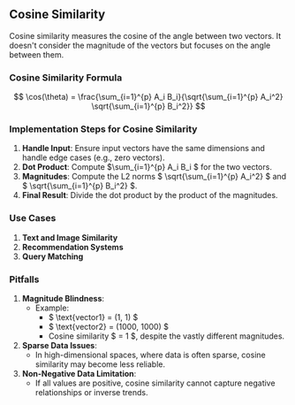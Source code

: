 
## Cosine Similarity

Cosine similarity measures the cosine of the angle between two vectors. It doesn't consider the magnitude of the vectors but focuses on the angle between them.

### Cosine Similarity Formula
$$
\cos(\theta) = \frac{\sum_{i=1}^{p} A_i B_i}{\sqrt{\sum_{i=1}^{p} A_i^2} \sqrt{\sum_{i=1}^{p} B_i^2}}
$$

### Implementation Steps for Cosine Similarity
1. **Handle Input**: Ensure input vectors have the same dimensions and handle edge cases (e.g., zero vectors).
2. **Dot Product**: Compute $\sum_{i=1}^{p} A_i B_i $ for the two vectors.
3. **Magnitudes**: Compute the L2 norms $ \sqrt{\sum_{i=1}^{p} A_i^2} $ and $ \sqrt{\sum_{i=1}^{p} B_i^2} $.
4. **Final Result**: Divide the dot product by the product of the magnitudes.

### Use Cases
1. **Text and Image Similarity**
2. **Recommendation Systems**
3. **Query Matching**

### Pitfalls
1. **Magnitude Blindness**:
   - Example:
     - $ \text{vector1} = (1, 1) $
     - $ \text{vector2} = (1000, 1000) $
     - Cosine similarity $ = 1 $, despite the vastly different magnitudes.
2. **Sparse Data Issues**:
   - In high-dimensional spaces, where data is often sparse, cosine similarity may become less reliable.
3. **Non-Negative Data Limitation**:
   - If all values are positive, cosine similarity cannot capture negative relationships or inverse trends.
